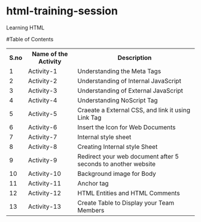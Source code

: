 # html-training-session
Learning HTML

#Table of Contents

<table>
  <tr>
    <th>S.no</th>
    <th>Name of the Activity</th>
      <th>Description</th>
    
  </tr>
  <tr>
    <td>1</td>
    <td>Activity-1</td>
    <td>Understanding the Meta Tags</td>
  </tr>
  <tr>
    <td>2</td>
    <td>Activity-2</td>
    <td>Understanding of Internal JavaScript</td>
  </tr>
  
  <tr>
    <td>3</td>
    <td>Activity-3</td>
    <td>Understanding of External JavaScript</td>
  </tr>
  <tr>
    <td>4</td>
    <td>Activity-4</td>
    <td>Understanding NoScript Tag</td>

  </tr>
  <tr>
    <td>5</td>
    <td>Activity-5</td>
    <td>Craeate a External CSS, and link it using Link Tag</td>
  </tr>
    <tr>
   <td>6</td>
    <td>Activity-6</td>
    <td>Insert the Icon for Web Documents</td>
  </tr>
   <tr>
<td>7</td>
    <td>Activity-7</td>
    <td>Internal style sheet</td>
  </tr>
   <tr>
  <td>8</td>
    <td>Activity-8</td>

<td>Creating Internal style Sheet</td>
  </tr>
<tr>
   <td>9</td>
    <td>Activity-9</td>
    <td>Redirect your web document after 5 seconds to another website</td>
  </tr>
  <tr>
   <td>10</td>
    <td>Activity-10</td>
    <td>Background image for Body</td>
  </tr>
  <tr>
   <td>11</td>
    <td>Activity-11</td>
    <td>Anchor tag</td>
  </tr>
  <tr>
   <td>12</td>
    <td>Activity-12</td>
    <td>HTML Entities and HTML Comments</td>
  </tr>
  <tr>
   <td>13</td>
    <td>Activity-13</td>
    <td>Create Table to Display your Team Members</td>
  </tr>
  </tr>
</table>
